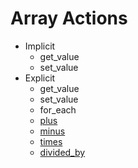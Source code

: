 # Array Actions

- Implicit
    - get_value
    - set_value
- Explicit
    - get_value
    - set_value
    - for_each
    - [plus](../number/plus)
    - [minus](../number/minus)
    - [times](../number/times)
    - [divided_by](../number/divided_by)

